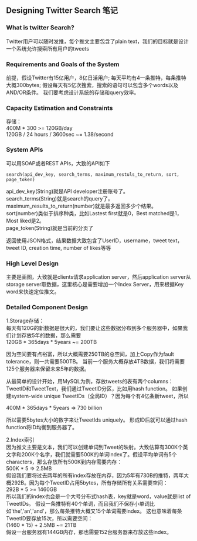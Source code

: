 ## Designing Twitter Search 笔记

### What is twitter Search?
Twitter用户可以随时发推，每个推文主要包含了plain text，我们的目标就是设计一个系统允许搜索所有用户的tweets

### Requirements and Goals of the System
前提，假设Twitter有15亿用户，8亿日活用户; 每天平均有4一条推特，每条推特大概300bytes; 假设每天有5亿次搜索，搜索的语句可以包含多个words以及AND/OR条件。 我们要考虑设计系统的存储和query效率。

### Capacity Estimation and Constraints
存储：  
400M * 300 >= 120GB/day  
120GB / 24 hours / 3600sec \~= 1.38/second

### System APIs
可以用SOAP或者REST APIs，大致的API如下
```
search(api_dev_key, search_terms, maximum_restuls_to_return, sort, page_token)
```
api_dev_key(String)就是API developer注册账号了。  
search_terms(String)就是search的query了。  
maximum_results_to_return(number)就是最多返回多少个结果。  
sort(number)类似于排序种类，比如Lastest first就是0，Best matched是1，Most liked是2。  
page_token(String)就是当前的分页了

返回使用JSON格式，结果数据大致包含了UserID，username，tweet text，tweet ID, creation time, number of likes等等

### High Level Design
主要是画图，大致就是clients请求application server，然后application server从storage server取数据，这里核心是需要增加一个Index Server，用来根据Key word来快速定位推文。

### Detailed Component Design
1.Storage存储：  
每天有120G的新数据是很大的，我们要让这些数据分布到多个服务器中，如果我们计划存放5年的数据，那么需要  
120GB * 365days * 5years \~= 200TB

因为空间要有点裕富，所以大概需要250TB的总空间，加上Copy作为fault tolerance，则一共需要500TB。 当前一个服务大概存放4TB数据，我们将需要125个服务器来保留未来5年的数据。  

从最简单的设计开始，用MySQL为例，存放tweets的表有两个columns：TweetID和TweetText，我们通过TweetID分区，比如用hash function。 如果创建system-wide unique TweetIDs（全局ID）？因为每个有4亿条新tweet，所以  

400M * 365days * 5years => 730 billion  

所以需要5bytes大小的数字来让TweetIds uniquely。 形成ID后就可以通过hash function将ID均衡到服务器了。

2.Index索引  
因为推文主要是文本，我们可以创建单词到Tweet的映射。大致估算有300K个英文字和200K个名字，我们就需要500K的单词Index了。假设平均单词有5个characters，那么存放所有500K到内存需要内存：  
500K * 5 => 2.5MB  
假设我们要将过去两年的所有index存放在内存，因为5年有730B的推特，两年大概292B。因为每个TweetID占用5bytes，所有存储所有关系需要空间：  
292B * 5 >= 1460GB  
所以我们的index也会是一个大号分布式hash表，key就是word，value就是list of TweetIDs。 假设一条推特有40个单词，而且我们不保存小单词比如'the','an','and'，那么每条推特大概又15个单词需要index。 这也意味着每条TweetID要存放15次，所以需要空间：  
(1460 * 15) + 2.5MB \~= 21TB  
假设一台服务器有144GB内存，那也需要152台服务器来存放这些index。





